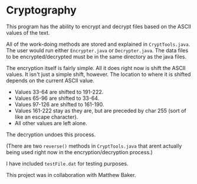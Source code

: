 Cryptography
============

This program has the ability to encrypt and decrypt files based on the ASCII values of the text.

All of the work-doing methods are stored and explained in `CryptTools.java`.
The user would run either `Encrypter.java` or `Decrypter.java`.
The data files to be encrypted/decrypted must be in the same directory as the java files.

The encryption itself is fairly simple. All it does right now is shift the ASCII values.
It isn't just a simple shift, however. The location to where it is shifted depends on the current ASCII value.
- Values 33-64 are shifted to 191-222.
- Values 65-96 are shifted to 33-64.
- Values 97-126 are shifted to 161-190.
- Values 161-222 stay as they are, but are preceded by char 255 (sort of like an escape character).
- All other values are left alone.

The decryption undoes this process.

(There are two `reverse()` methods in `CryptTools.java` that arent actually being used right now in the encryption/decryption process.)

I have included `testFile.dat` for testing purposes.

This project was in collaboration with Matthew Baker.
